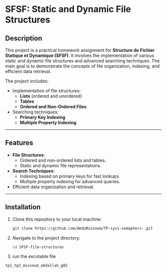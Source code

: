 # SFSF: Static and Dynamic File Structures

## **Description**
This project is a practical homework assignment for **Structure de Fichier Statique et Dynamique (SFSF)**. It involves the implementation of various static and dynamic file structures and advanced searching techniques. The main goal is to demonstrate the concepts of file organization, indexing, and efficient data retrieval.

The project includes:
- Implementation of file structures:
  - **Lists** (ordered and unordered)
  - **Tables**
  - **Ordered and Non-Ordered Files**
- Searching techniques:
  - **Primary Key Indexing**
  - **Multiple Property Indexing**

---
## **Features**
- **File Structures**:
  - Ordered and non-ordered lists and tables.
  - Static and dynamic file representations.
- **Search Techniques**:
  - Indexing based on primary keys for fast lookups.
  - Multiple property indexing for advanced queries.
- Efficient data organization and retrieval.

---
## **Installation**
1. Clone this repository to your local machine:
   ```bash
   git clone https://github.com/AbduMissoum/TP-sys1-semaphors-.git
   ```
2. Navigate to the project directory:
   ```bash
   cd SFSF-file-structures
   ```
3. run the excutable file 
```bash
tp1_tp2_missoum_abdallah_g02
```
